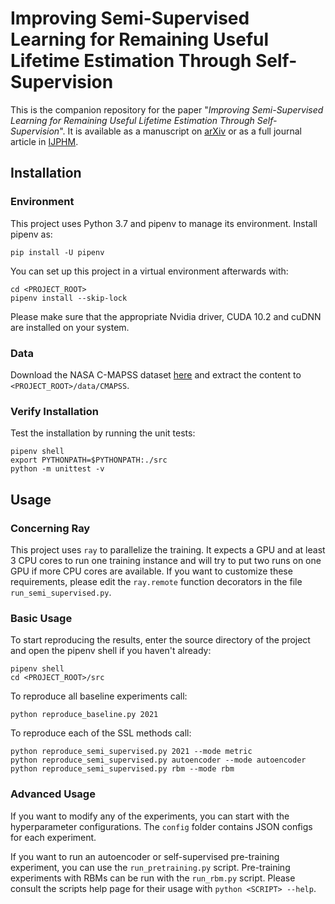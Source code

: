 # Improving Semi-Supervised Learning for Remaining Useful Lifetime Estimation Through Self-Supervision

This is the companion repository for the paper "*Improving Semi-Supervised Learning for Remaining Useful Lifetime Estimation Through Self-Supervision*".
It is available as a manuscript on [arXiv](https://arxiv.org/abs/2108.08721) or as a full journal article in [IJPHM](https://papers.phmsociety.org/index.php/ijphm/article/view/3096).

## Installation

### Environment
This project uses Python 3.7 and pipenv to manage its environment. Install pipenv as:

```
pip install -U pipenv
```

You can set up this project in a virtual environment afterwards with:

```shell
cd <PROJECT_ROOT>
pipenv install --skip-lock
```

Please make sure that the appropriate Nvidia driver, CUDA 10.2 and cuDNN are installed on your system.

### Data

Download the NASA C-MAPSS dataset [here](https://ti.arc.nasa.gov/c/6/) and extract the content to ``<PROJECT_ROOT>/data/CMAPSS``.

### Verify Installation

Test the installation by running the unit tests:

```shell
pipenv shell
export PYTHONPATH=$PYTHONPATH:./src
python -m unittest -v
```

## Usage

### Concerning Ray

This project uses ``ray`` to parallelize the training.
It expects a GPU and at least 3 CPU cores to run one training instance and will try to put two runs on one GPU if more CPU cores are available.
If you want to customize these requirements, please edit the ``ray.remote`` function decorators in the file ``run_semi_supervised.py``.

### Basic Usage

To start reproducing the results, enter the source directory of the project and open the pipenv shell if you haven't already:

```shell
pipenv shell
cd <PROJECT_ROOT>/src
```

To reproduce all baseline experiments call:

```shell
python reproduce_baseline.py 2021
```

To reproduce each of the SSL methods call:

```shell
python reproduce_semi_supervised.py 2021 --mode metric
python reproduce_semi_supervised.py autoencoder --mode autoencoder
python reproduce_semi_supervised.py rbm --mode rbm
```

### Advanced Usage

If you want to modify any of the experiments, you can start with the hyperparameter configurations.
The ``config`` folder contains JSON configs for each experiment.

If you want to run an autoencoder or self-supervised pre-training experiment, you can use the ``run_pretraining.py`` script.
Pre-training experiments with RBMs can be run with the ``run_rbm.py`` script.
Please consult the scripts help page for their usage with ``python <SCRIPT> --help``.
